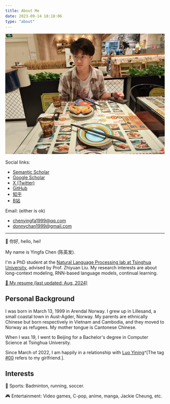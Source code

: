 ```yaml
---
title: About Me
date: 2023-09-14 18:18:06
type: "about"
---
```


<img src="images/portrait.jpg" alt="Portrait of Chen Yingfa having lunch in Beijing, taken by Luo Yining."/>

<iconify-icon icon="mingcute:link-fill"></iconify-icon> Social links:

- [Semantic Scholar](https://www.semanticscholar.org/author/Yingfa-Chen/2109274417)
- [Google Scholar](https://scholar.google.com/citations?user=IgPWvEQAAAAJ&hl=en)
- [X (Twitter)](https://www.twitter.com/DonnyChan123)
- [GitHub](https://www.github.com/chen-yingfa)
- [知乎](https://www.zhihu.com/people/chen-ying-fa-34)
- [B站](https://space.bilibili.com/474619698?spm_id_from=333.1007.0.0)

<iconify-icon icon="mingcute:mail-fill"></iconify-icon> Email: (either is ok) 

- chenyingfa1999@qq.com
- donnychan1999@gmail.com

---

👋 你好, hello, hei!

My name is Yingfa Chen (陈英发).

I'm a PhD student at the [Natural Language Processing lab at Tsinghua University](http://nlp.csai.tsinghua.edu.cn/), advised by Prof. Zhiyuan Liu. My research interests are about long-context modeling, RNN-based language models, continual learning.

[:page_facing_up: My resume (last updated: Aug, 2024)](/pdf/cv.pdf)

## Personal Background

I was born in March 13, 1999 in Arendal Norway. I grew up in Lillesand, a small coastal town in Aust-Agder, Norway. My parents are ethnically Chinese but born respectively in Vietnam and Cambodia, and they moved to Norway as refugees. My mother tongue is Cantonese Chinese.

When I was 19, I went to Beijing for a Bachelor's degree in Computer Science at Tsinghua University.

Since March of 2022, I am happily in a relationship with [Luo Yining](https://www.github.com/luo-yining/)^[The tag [#00](../../../tags/00) refers to my girlfriend.].

## Interests

🏸 Sports: Badminton, running, soccer.

🎮 Entertainment: Video games, C-pop, anime, manga, Jackie Cheung, etc.
